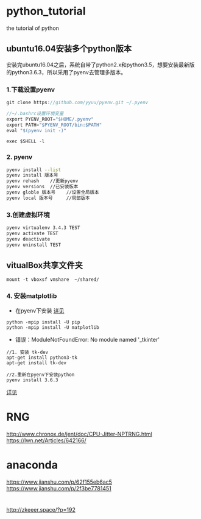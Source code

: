 # python_tutorial
the tutorial of python 

## ubuntu16.04安装多个python版本
安装完ubuntu16.04之后，系统自带了python2.x和python3.5，想要安装最新版的python3.6.3，所以采用了pyenv去管理多版本。
### 1.下载设置pyenv
```c
git clone https://github.com/yyuu/pyenv.git ~/.pyenv

//~/.bashrc设置环境变量
export PYENV_ROOT="$HOME/.pyenv"
export PATH="$PYENV_ROOT/bin:$PATH"
eval "$(pyenv init -)"

exec $SHELL -l
```

### 2. pyenv
```bash
pyenv install --list
pyenv install 版本号
pyenv rehash    //更新pyenv
pyenv versions  //已安装版本
pyenv globle 版本号    //设置全局版本
pyenv local 版本号     //局部版本
```

### 3.创建虚拟环境
```bash
pyenv virtualenv 3.4.3 TEST
pyenv activate TEST
pyenv deactivate
pyenv uninstall TEST
```

## vitualBox共享文件夹
```shell
mount -t vboxsf vmshare  ~/shared/
``` 
### 4. 安装matplotlib
- 在pyenv下安装
[详见](https://matplotlib.org/users/installing.html)
```shell
python -mpip install -U pip
python -mpip install -U matplotlib
```

- 错误：ModuleNotFoundError: No module named '_tkinter'
```shell
//1. 安装 tk-dev
apt-get install python3-tk
apt-get install tk-dev

//2.重新在pyenv下安装python
pyenv install 3.6.3

```
[详见](https://www.imooc.com/article/21754)



# RNG
http://www.chronox.de/jent/doc/CPU-Jitter-NPTRNG.html
https://lwn.net/Articles/642166/

# anaconda
https://www.jianshu.com/p/62f155eb6ac5
https://www.jianshu.com/p/2f3be7781451

# 
http://zkeeer.space/?p=192
